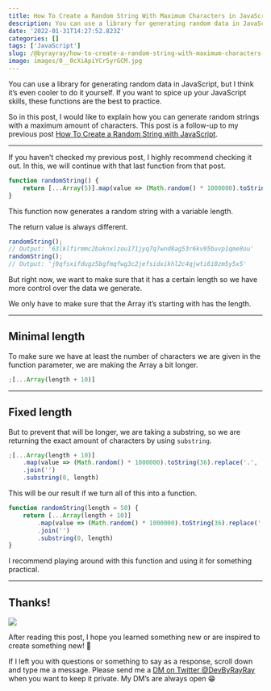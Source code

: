 ```yaml
---
title: How To Create a Random String With Maximum Characters in JavaScript
description: You can use a library for generating random data in JavaScript, but I think it’s even cooler to do it yourself. If you want to spice up your JavaScript skills, these functions are the best to practice.
date: '2022-01-31T14:27:52.823Z'
categories: []
tags: ['JavaScript']
slug: /@byrayray/how-to-create-a-random-string-with-maximum-characters-in-javascript-389ea3698721
image: images/0__0cXiApiYCr5yrGCM.jpg
---
```


You can use a library for generating random data in JavaScript, but I think it’s even cooler to do it yourself. If you want to spice up your JavaScript skills, these functions are the best to practice.

So in this post, I would like to explain how you can generate random strings with a maximum amount of characters. This post is a follow-up to my previous post [How To Create a Random String with JavaScript](https://hasnode.byrayray.dev/how-to-create-a-random-string-with-javascript).

---

If you haven’t checked my previous post, I highly recommend checking it out. In this, we will continue with that last function from that post.

```js
function randomString() {
	return [...Array(5)].map(value => (Math.random() * 1000000).toString(36).replace('.', '')).join('')
}
```

This function now generates a random string with a variable length.

The return value is always different.

```js
randomString();
// Output: '63lklfirmmc2baknxlzou171jyq7q7wnd8ag53r6kv95buvp1qme8ou'
randomString();
// Output: 'j9qfsxifdugz5bgfmqfwg3c2jefsidxikhl2c4qjwti6i0zm5y5x5'
```

But right now, we want to make sure that it has a certain length so we have more control over the data we generate.

We only have to make sure that the Array it’s starting with has the length.

---
## Minimal length

To make sure we have at least the number of characters we are given in the function parameter, we are making the Array a bit longer.

```js
;[...Array(length + 10)]
```

---
## Fixed length

But to prevent that will be longer, we are taking a substring, so we are returning the exact amount of characters by using `substring`.

```js
;[...Array(length + 10)]
	.map(value => (Math.random() * 1000000).toString(36).replace('.', ''))
	.join('')
	.substring(0, length)
```

This will be our result if we turn all of this into a function.

```js
function randomString(length = 50) {
	return [...Array(length + 10)]
		.map(value => (Math.random() * 1000000).toString(36).replace('.', ''))
		.join('')
		.substring(0, length)
}
```

I recommend playing around with this function and using it for something practical.

---
## Thanks!

![](/images/0__4aTcitCaVTWHHeiO.jpg)

After reading this post, I hope you learned something new or are inspired to create something new! 🤗

If I left you with questions or something to say as a response, scroll down and type me a message. Please send me a [DM on Twitter @DevByRayRay](https://twitter.com/@devbyrayray) when you want to keep it private. My DM’s are always open 😁
